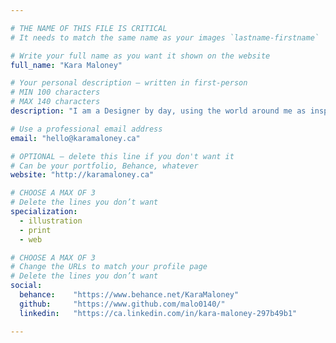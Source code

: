 ```yaml
---

# THE NAME OF THIS FILE IS CRITICAL
# It needs to match the same name as your images `lastname-firstname`

# Write your full name as you want it shown on the website
full_name: "Kara Maloney"

# Your personal description — written in first-person
# MIN 100 characters
# MAX 140 characters
description: "I am a Designer by day, using the world around me as inspiration for creation. But by night I am a Ninja Turtle."

# Use a professional email address
email: "hello@karamaloney.ca"

# OPTIONAL — delete this line if you don't want it
# Can be your portfolio, Behance, whatever
website: "http://karamaloney.ca"

# CHOOSE A MAX OF 3
# Delete the lines you don’t want
specialization:
  - illustration
  - print
  - web

# CHOOSE A MAX OF 3
# Change the URLs to match your profile page
# Delete the lines you don’t want
social:
  behance:    "https://www.behance.net/KaraMaloney"
  github:     "https://www.github.com/malo0140/"
  linkedin:   "https://ca.linkedin.com/in/kara-maloney-297b49b1"

---
```

